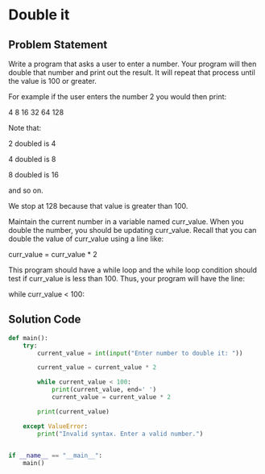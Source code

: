 # Double it

## Problem Statement

Write a program that asks a user to enter a number. Your program will then double that number and print out the result. It will repeat that process until the value is 100 or greater.

For example if the user enters the number 2 you would then print:

4 8 16 32 64 128

Note that:

2 doubled is 4

4 doubled is 8

8 doubled is 16

and so on.

We stop at 128 because that value is greater than 100.

Maintain the current number in a variable named curr_value. When you double the number, you should be updating curr_value. Recall that you can double the value of curr_value using a line like:

curr_value = curr_value * 2

This program should have a while loop and the while loop condition should test if curr_value is less than 100. Thus, your program will have the line:

while curr_value < 100:

## Solution Code

```python
def main():
    try:
        current_value = int(input("Enter number to double it: "))

        current_value = current_value * 2

        while current_value < 100:
            print(current_value, end=' ')
            current_value = current_value * 2

        print(current_value)

    except ValueError:
        print("Invalid syntax. Enter a valid number.")
        

if __name__ == "__main__":
    main()

